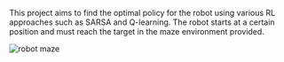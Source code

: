 This project aims to find the optimal policy for the robot using various RL approaches such as SARSA and Q-learning.
The robot starts at a certain position and must reach the target in the maze environment provided.

![robot maze](https://github.com/shivaZeymaran/Reinforcement-Learning_Robot-in-Maze/assets/39712971/51a31db9-61ca-46b5-ae6e-dedd2c7d9907)
